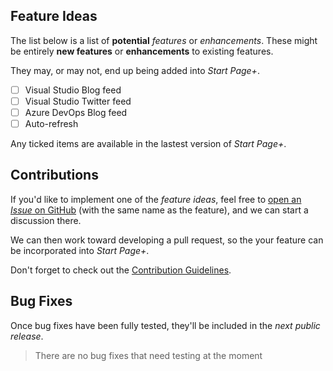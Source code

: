 ## Feature Ideas

The list below is a list of **potential** _features_ or _enhancements_.
These might be entirely **new features** or **enhancements** to existing features.

They may, or may not, end up being added into _Start Page+_.

- [ ] Visual Studio Blog feed
- [ ] Visual Studio Twitter feed
- [ ] Azure DevOps Blog feed
- [ ] Auto-refresh

Any ticked items are available in the lastest version of _Start Page+_.

## Contributions

If you'd like to implement one of the _feature ideas_,
feel free to [open an _Issue_ on GitHub][github-issue-fi] (with the same name as the feature),
and we can start a discussion there.

We can then work toward developing a pull request,
so the your feature can be incorporated into _Start Page+_.

Don't forget to check out the [Contribution Guidelines][contribution-guidelines].

[github-issue-fi]: https://github.com/luminous-software/start-page-plus/issues/new?title=&body=&label=enhancement
[contribution-guidelines]: https://github.com/luminous-software/start-page-plus/blob/master/.github/CONTRIBUTING.md

## Bug Fixes

Once bug fixes have been fully tested, they'll be included in the *next public release*.

>There are no bug fixes that need testing at the moment

[vsix-gallery]: http://vsixgallery.com
